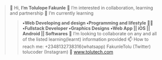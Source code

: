> 👋 Hi, **I’m Tolulope Fakunle** 
> 👀 I’m interested in collaboration, learning and partnership 
> 🌱 I’m currently learning
>> **▪︎Web Developing and design ▪︎Programming and lifestyle 👨‍💻 ▪︎Fullstack Developer ▪︎Graphics Designs ▪︎Web App || iOS || Android || Softwares**
> 💞️ I’m looking to collaborate on any and all of the listed learning(learnt) information provided 
> 📫 How to reach me:
>> +2348132738316(whatsapp) 
>> FakunleTolu (Twitter)
>> tolucoder (Instagram)
> 🔗 www.tolutech.com
<!---
Tolulope05/Tolulope05 is a ✨ special ✨ repository because its `README.md` (this file) appears on your GitHub profile.
You can click the Preview link to take a look at your changes.
--->
